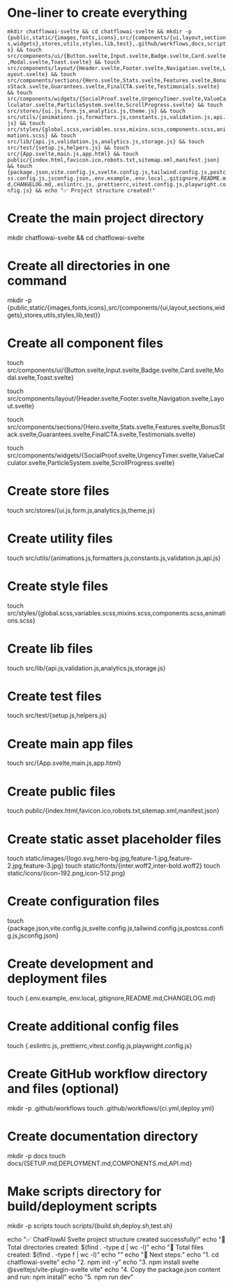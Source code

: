 # One-liner to create everything

`mkdir chatflowai-svelte && cd chatflowai-svelte && mkdir -p {public,static/{images,fonts,icons},src/{components/{ui,layout,sections,widgets},stores,utils,styles,lib,test},.github/workflows,docs,scripts} && touch src/components/ui/{Button.svelte,Input.svelte,Badge.svelte,Card.svelte,Modal.svelte,Toast.svelte} && touch src/components/layout/{Header.svelte,Footer.svelte,Navigation.svelte,Layout.svelte} && touch src/components/sections/{Hero.svelte,Stats.svelte,Features.svelte,BonusStack.svelte,Guarantees.svelte,FinalCTA.svelte,Testimonials.svelte} && touch src/components/widgets/{SocialProof.svelte,UrgencyTimer.svelte,ValueCalculator.svelte,ParticleSystem.svelte,ScrollProgress.svelte} && touch src/stores/{ui.js,form.js,analytics.js,theme.js} && touch src/utils/{animations.js,formatters.js,constants.js,validation.js,api.js} && touch src/styles/{global.scss,variables.scss,mixins.scss,components.scss,animations.scss} && touch src/lib/{api.js,validation.js,analytics.js,storage.js} && touch src/test/{setup.js,helpers.js} && touch src/{App.svelte,main.js,app.html} && touch public/{index.html,favicon.ico,robots.txt,sitemap.xml,manifest.json} && touch {package.json,vite.config.js,svelte.config.js,tailwind.config.js,postcss.config.js,jsconfig.json,.env.example,.env.local,.gitignore,README.md,CHANGELOG.md,.eslintrc.js,.prettierrc,vitest.config.js,playwright.config.js} && echo "✅ Project structure created!"`


# Create the main project directory
mkdir chatflowai-svelte && cd chatflowai-svelte

# Create all directories in one command
mkdir -p {public,static/{images,fonts,icons},src/{components/{ui,layout,sections,widgets},stores,utils,styles,lib,test}}

# Create all component files
touch src/components/ui/{Button.svelte,Input.svelte,Badge.svelte,Card.svelte,Modal.svelte,Toast.svelte}

touch src/components/layout/{Header.svelte,Footer.svelte,Navigation.svelte,Layout.svelte}

touch src/components/sections/{Hero.svelte,Stats.svelte,Features.svelte,BonusStack.svelte,Guarantees.svelte,FinalCTA.svelte,Testimonials.svelte}

touch src/components/widgets/{SocialProof.svelte,UrgencyTimer.svelte,ValueCalculator.svelte,ParticleSystem.svelte,ScrollProgress.svelte}

# Create store files
touch src/stores/{ui.js,form.js,analytics.js,theme.js}

# Create utility files
touch src/utils/{animations.js,formatters.js,constants.js,validation.js,api.js}

# Create style files
touch src/styles/{global.scss,variables.scss,mixins.scss,components.scss,animations.scss}

# Create lib files
touch src/lib/{api.js,validation.js,analytics.js,storage.js}

# Create test files
touch src/test/{setup.js,helpers.js}

# Create main app files
touch src/{App.svelte,main.js,app.html}

# Create public files
touch public/{index.html,favicon.ico,robots.txt,sitemap.xml,manifest.json}

# Create static asset placeholder files
touch static/images/{logo.svg,hero-bg.jpg,feature-1.jpg,feature-2.jpg,feature-3.jpg}
touch static/fonts/{inter.woff2,inter-bold.woff2}
touch static/icons/{icon-192.png,icon-512.png}

# Create configuration files
touch {package.json,vite.config.js,svelte.config.js,tailwind.config.js,postcss.config.js,jsconfig.json}

# Create development and deployment files
touch {.env.example,.env.local,.gitignore,README.md,CHANGELOG.md}

# Create additional config files
touch {.eslintrc.js,.prettierrc,vitest.config.js,playwright.config.js}

# Create GitHub workflow directory and files (optional)
mkdir -p .github/workflows
touch .github/workflows/{ci.yml,deploy.yml}

# Create documentation directory
mkdir -p docs
touch docs/{SETUP.md,DEPLOYMENT.md,COMPONENTS.md,API.md}

# Make scripts directory for build/deployment scripts
mkdir -p scripts
touch scripts/{build.sh,deploy.sh,test.sh}

echo "✅ ChatFlowAI Svelte project structure created successfully!"
echo "📁 Total directories created: $(find . -type d | wc -l)"
echo "📄 Total files created: $(find . -type f | wc -l)"
echo ""
echo "🚀 Next steps:"
echo "1. cd chatflowai-svelte"
echo "2. npm init -y"
echo "3. npm install svelte @sveltejs/vite-plugin-svelte vite"
echo "4. Copy the package.json content and run: npm install"
echo "5. npm run dev"